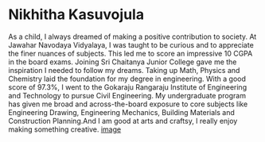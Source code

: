 # Nikhitha Kasuvojula
As a child, I always dreamed of making a positive contribution to society. At Jawahar Navodaya Vidyalaya, I
was taught to be curious and to appreciate the finer nuances of subjects. This led me to score an impressive 10 CGPA in the board exams. Joining Sri Chaitanya Junior College gave me the inspiration I needed to follow my dreams.
Taking up Math, Physics and Chemistry laid the foundation for my degree in engineering. With a good score of
97.3%, I went to the Gokaraju Rangaraju Institute of Engineering and Technology to pursue Civil Engineering. My
undergraduate program has given me broad and across-the-board exposure to core subjects like Engineering
Drawing, Engineering Mechanics, Building Materials and Construction Planning.And I am good at arts and craftsy, I really enjoy making something creative.
[image](https://github.com/Nikki010101/assignment2-Kasuvojula/blob/main/Screenshot%202022-08-31%20184006.png)
